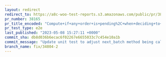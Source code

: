```yaml
---
layout: redirect
redirect_to: https://a8c-woo-test-reports.s3.amazonaws.com/public/pr/38165/e2e/index.html
pr_number: 38165
pr_title_encoded: "Compute+if+any+order+is+pending%2C+when+deciding+to+process+next+migration+batch"
pr_test_type: e2e
last_published: "2023-05-08 15:27:11 +0000"
commit_sha: db8d036b6ecac6f02267e6655033c7c454e10a1b
commit_message: "Update unit test to adjust next_batch method being called twice."
branch_name: fix/34804-2
---
```

